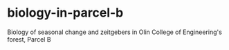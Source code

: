 # biology-in-parcel-b
Biology of seasonal change and zeitgebers in Olin College of Engineering's forest, Parcel B
